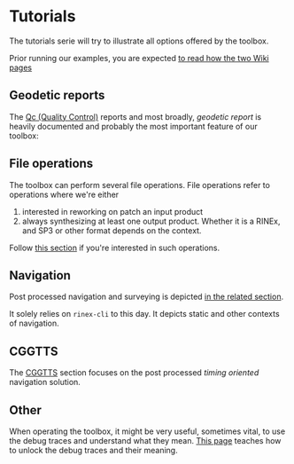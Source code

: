 Tutorials
=========

The tutorials serie will try to illustrate all options offered by the toolbox.

Prior running our examples, you are expected 
[to read how the two Wiki pages](https://github.com/georust/wiki)

## Geodetic reports

The [Qc (Quality Control)](./QC) reports and most broadly, _geodetic report_ 
is heavily documented and probably the most important feature
of our toolbox: 

## File operations

The toolbox can perform several file operations.
File operations refer to operations where we're either

1. interested in reworking on patch an input product
2. always synthesizing at least one output product.
Whether it is a RINEx, and SP3 or other format depends on the context.

Follow [this section](./FOPS) if you're interested in such operations.

## Navigation

Post processed navigation and surveying is depicted [in the related section](./NAV).

It solely relies on `rinex-cli` to this day. It depicts static and other contexts
of navigation.

## CGGTTS

The [CGGTTS](./CGGTTS) section focuses on the post processed _timing oriented_ navigation solution.

## Other

When operating the toolbox, it might be very useful, sometimes vital, to use the debug traces
and understand what they mean. [This page](./Logs.md) teaches how to unlock the debug traces
and their meaning.
